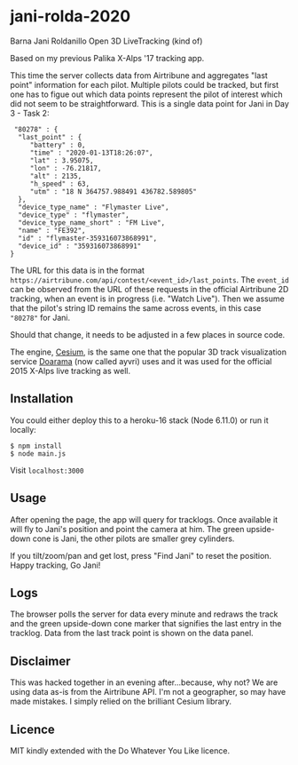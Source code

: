 # jani-rolda-2020
Barna Jani Roldanillo Open 3D LiveTracking (kind of)

Based on my previous Palika X-Alps '17 tracking app. 

This time the server collects data from Airtribune and aggregates "last point" information for each pilot.
Multiple pilots could be tracked, but first one has to figue out which data points represent the pilot of interest which did not seem to be straightforward.
This is a single data point for Jani in Day 3 - Task 2:

```
 "80278" : {
  "last_point" : {
     "battery" : 0,
     "time" : "2020-01-13T18:26:07",
     "lat" : 3.95075,
     "lon" : -76.21817,
     "alt" : 2135,
     "h_speed" : 63,
     "utm" : "18 N 364757.988491 436782.589805"
  },
  "device_type_name" : "Flymaster Live",
  "device_type" : "flymaster",
  "device_type_name_short" : "FM Live",
  "name" : "FE392",
  "id" : "flymaster-359316073868991",
  "device_id" : "359316073868991"
}
```

The URL for this data is in the format `https://airtribune.com/api/contest/<event_id>/last_points`.
The `event_id` can be observed from the URL of these requests in the official Airtribune 2D tracking, when an event is in progress (i.e. "Watch Live").
Then we assume that the pilot's string ID remains the same across events, in this case `"80278"` for Jani.

Should that change, it needs to be adjusted in a few places in source code.

The engine, [Cesium](http://cesiumjs.org), is the same one that the popular 3D track visualization service [Doarama](https://doarama.com/) (now called ayvri) uses and it was used for the official 2015 X-Alps live tracking as well. 

## Installation
You could either deploy this to a heroku-16 stack (Node 6.11.0) or run it locally:

```
$ npm install
$ node main.js
```
Visit `localhost:3000`

## Usage 
After opening the page, the app will query for tracklogs. Once available it will fly to Jani's position and point the camera at him.
The green upside-down cone is Jani, the other pilots are smaller grey cylinders.

If you tilt/zoom/pan and get lost, press "Find Jani" to reset the position.
Happy tracking, Go Jani!

## Logs
The browser polls the server for data every minute and redraws the track and the green upside-down cone marker that signifies the last entry in the tracklog. Data from the last track point is shown on the data panel.

## Disclaimer
This was hacked together in an evening after...because, why not? We are using data as-is from the Airtribune API. I'm not a geographer, so may have made mistakes. I simply relied on the brilliant Cesium library.

## Licence
MIT kindly extended with the Do Whatever You Like licence.

